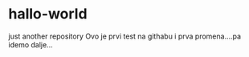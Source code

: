 # hallo-world
just another repository
Ovo je prvi test na githabu i prva promena....pa idemo dalje...
